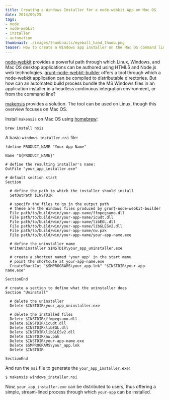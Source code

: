```yaml
---
title: Creating a Windows Installer for a node-webkit App on Mac OS
date: 2014/09/25
tags:
- node
- node-webkit
- installer
- automation
thumbnail: ./images/thumbnails/eyeball_hand_thumb.png
teaser: How to create a Windows app installer on the Mac OS command line using makensis.
---
```


[node-webkit](https://github.com/rogerwang/node-webkit) provides a powerful path through which Linux, Windows, and Mac OS desktop applications can be authored using HTML5 and Node.js web technologies. [grunt-node-webkit-builder](https://github.com/mllrsohn/grunt-node-webkit-builder) offers a tool through which a node-webkit application can be compiled to distributable directories. But how can an automated build process bundle the MS Windows files in an application installer in a headless continuous integration environment, or from the command line?

[makensis](http://nsis.sourceforge.net/Main_Page) provides a solution. The tool can be used on Linux, though this overview focuses on Mac OS.

Install `makensis` on Mac OS using [homebrew](http://brew.sh/):

```
brew install nsis
```

A basic `windows_installer.nsi` file:

```nsi
!define PRODUCT_NAME "Your App Name"

Name "${PRODUCT_NAME}"

# define the resulting installer's name:
OutFile "your_app_installer.exe"

# default section start
Section

  # define the path to which the installer should install
  SetOutPath $INSTDIR

  # specify the files to go in the output path
  # these are the Windows files produced by grunt-node-webkit-builder
  File path/to/build/win/your-app-name/ffmpegsumo.dll
  File path/to/build/win/your-app-name/icudt.dll
  File path/to/build/win/your-app-name/libEGL.dll
  File path/to/build/win/your-app-name/libGLESv2.dll
  File path/to/build/win/your-app-name/nw.pak
  File path/to/build/win/your-app-name/your-app-name.exe

  # define the uninstaller name
  WriteUninstaller $INSTDIR\your_app_uninstaller.exe

  # create a shortcut named 'your_app' in the start menu
  # point the shortcute at your-app-name.exe
  CreateShortCut "$SMPROGRAMS\your_app.lnk" "$INSTDIR\your-app-name.exe"

SectionEnd

# create a section to define what the uninstaller does
Section "Uninstall"

  # delete the uninstaller
  Delete $INSTDIR\your_app_uninstaller.exe

  # delete the installed files
  Delete $INSTDIR\ffmpegsumo.dll
  Delete $INSTDIR\icudt.dll
  Delete $INSTDIR\libEGL.dll
  Delete $INSTDIR\libGLESv2.dll
  Delete $INSTDIR\nw.pak
  Delete $INSTDIR\your-app-name.exe
  Delete $SMPROGRAMS\your_app.lnk
  Delete $INSTDIR

SectionEnd
```

And run the `nsi` file to generate the `your_app_installer.exe`:

```
$ makensis windows_installer.nsi
```

Now, `your_app_installer.exe` can be distributed to users, thus offering a simple, stream-lined process through which `your-app` can be installed.
